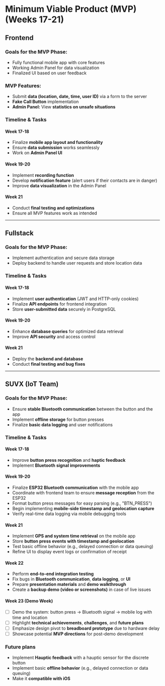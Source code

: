 # Minimum Viable Product (MVP) (Weeks 17-21)

## Frontend

### Goals for the MVP Phase:

- Fully functional mobile app with core features
- Working Admin Panel for data visualization
- Finalized UI based on user feedback

### MVP Features:

- Submit **data (location, date, time, user ID)** via a form to the server
- **Fake Call Button** implementation
- **Admin Panel:** View **statistics on unsafe situations**

### Timeline & Tasks

#### **Week 17-18**

- Finalize **mobile app layout and functionality**
- Ensure **data submission** works seamlessly
- Work on **Admin Panel UI**

#### **Week 19-20**

- Implement **recording function**
- Develop **notification feature** (alert users if their contacts are in danger)
- Improve **data visualization** in the Admin Panel

#### **Week 21**

- Conduct **final testing and optimizations**
- Ensure all MVP features work as intended

---

## Fullstack

### Goals for the MVP Phase:

- Implement authentication and secure data storage
- Deploy backend to handle user requests and store location data

### Timeline & Tasks

#### **Week 17-18**

- Implement **user authentication** (JWT and HTTP-only cookies)
- Finalize **API endpoints** for frontend integration
- Store **user-submitted data** securely in PostgreSQL

#### **Week 19-20**

- Enhance **database queries** for optimized data retrieval
- Improve **API security** and access control

#### **Week 21**

- Deploy the **backend and database**
- Conduct **final testing and bug fixes**

---

## SUVX (IoT Team)

### Goals for the MVP Phase:

- Ensure **stable Bluetooth communication** between the button and the app
- Implement **offline storage** for button presses
- Finalize **basic data logging** and user notifications

### Timeline & Tasks

#### **Week 17-18**

- Improve **button press recognition** and **haptic feedback**
- Implement **Bluetooth signal improvements**

#### **Week 19-20**

- Finalize **ESP32 Bluetooth communication** with the mobile app
- Coordinate with frontend team to ensure **message reception** from the ESP32
- Format button press messages for easy parsing (e.g., "BTN_PRESS")
- Begin implementing **mobile-side timestamp and geolocation capture**
- Verify real-time data logging via mobile debugging tools

#### **Week 21**

- Implement **GPS and system time retrieval** on the mobile app
- Store **button press events with timestamp and geolocation**
- Test basic offline behavior (e.g., delayed connection or data queuing)
- Refine UI to display event logs or confirmation of receipt

#### **Week 22**

- Perform **end-to-end integration testing**
- Fix bugs in **Bluetooth communication**, **data logging**, or **UI**
- Prepare **presentation materials** and **demo walkthrough**
- Create a **backup demo (video or screenshots)** in case of live issues

#### **Week 23 (Demo Week)**  
* [ ] Demo the system: button press → Bluetooth signal → mobile log with time and location  
* [ ] Highlight **technical achievements**, **challenges**, and **future plans**  
* [ ] Emphasize design pivot to **breadboard prototype** due to hardware delay  
* [ ] Showcase potential **MVP directions** for post-demo development

### Future plans

- Implement **Hauptic feedback** with a hauptic sensor for the discrete button
- Implement basic **offline behavior** (e.g., delayed connection or data queuing)
- Make it **compatible with iOS**

